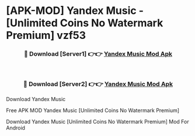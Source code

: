 # [APK-MOD] Yandex Music - [Unlimited Coins No Watermark Premium] vzf53



<div align="center">
<h3>🔴 Download [Server1] 👉👉 <a href="https://momento.my/?title=Yandex_Music">Yandex Music Mod Apk</a></h3><br>

<h3>🔴 Download [Server2] 👉👉 <a href="https://momento.my/?title=Yandex_Music">Yandex Music Mod Apk</a></h3>
</div>



Download Yandex Music 

Free APK MOD Yandex Music [Unlimited Coins No Watermark Premium]

Download Yandex Music [Unlimited Coins No Watermark Premium] Mod For Android
